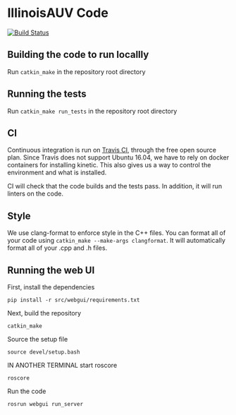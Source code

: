 # IllinoisAUV Code
[![Build Status](https://travis-ci.org/IllinoisAUV/robosub.svg?branch=master)](https://travis-ci.org/IllinoisAUV/software)


## Building the code to run locallly
Run `catkin_make` in the repository root directory

## Running the tests
Run `catkin_make run_tests` in the repository root directory

## CI

Continuous integration is run on [Travis CI](https://travis-ci.org), through the free open source plan. Since Travis does not support Ubuntu 16.04, we have to rely on docker containers for installing kinetic. This also gives us a way to control the environment and what is installed.

CI will check that the code builds and the tests pass. In addition, it will run linters on the code.


## Style
We use clang-format to enforce style in the C++ files. You can format all of your code using `catkin_make --make-args clangformat`. It will automatically format all of your .cpp and .h files.

## Running the web UI

First, install the dependencies
```
pip install -r src/webgui/requirements.txt
```

Next, build the repository
```
catkin_make
```

Source the setup file
```
source devel/setup.bash
```

IN ANOTHER TERMINAL start roscore
```
roscore
```

Run the code
```
rosrun webgui run_server
```
